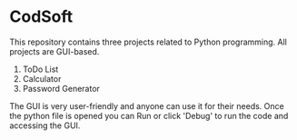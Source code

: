 # CodSoft
This repository contains three projects related to Python programming. All projects are GUI-based.
1. ToDo List 
2. Calculator 
3. Password Generator

The GUI is very user-friendly and anyone can use it for their needs. 
Once the python file is opened you can Run or click 'Debug' to run the code and accessing the GUI.
